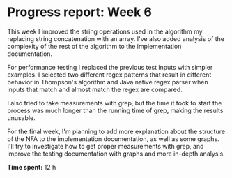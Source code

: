 # Progress report: Week 6

This week I improved the string operations used in the algorithm my replacing string concatenation
with an array. I've also added analysis of the complexity of the rest of the algorithm to the implementation
documentation.

For performance testing I replaced the previous test inputs with simpler examples. I selected two different regex patterns
that result in different behavior in Thompson's algorithm and Java native regex parser when inputs that match and almost match
the regex are compared.

I also tried to take measurements with grep, but the time it took to start the process was much longer than the running time
of grep, making the results unusable. 

For the final week, I'm planning to add more explanation about the structure of the NFA to the implementation documentation, as
well as some graphs. I'll try to investigate how to get proper measurements with grep, and improve the testing documentation
with graphs and more in-depth analysis.

**Time spent:** 12 h